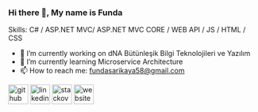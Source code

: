 ### Hi there 👋, My name is Funda

Skills: C# / ASP.NET MVC/ ASP.NET MVC CORE / WEB API / JS / HTML / CSS

- 🔭 I’m currently working on dNA Bütünleşik Bilgi Teknolojileri ve Yazılım 
- 🌱 I’m currently learning Microservice Architecture 
- 📫 How to reach me: fundasarikaya58@gmail.com 


[<img src='https://cdn.jsdelivr.net/npm/simple-icons@3.0.1/icons/github.svg' alt='github' height='40'>](https://github.com/https://github.com/fundasarikaya)  [<img src='https://cdn.jsdelivr.net/npm/simple-icons@3.0.1/icons/linkedin.svg' alt='linkedin' height='40'>](https://www.linkedin.com/in/https://www.linkedin.com/in/funda-sar%C4%B1kaya-b2b444116//)  [<img src='https://cdn.jsdelivr.net/npm/simple-icons@3.0.1/icons/stackoverflow.svg' alt='stackoverflow' height='40'>](https://stackoverflow.com/users/https://stackoverflow.com/users/6334996/funda-sar%c4%b1kaya)  [<img src='https://cdn.jsdelivr.net/npm/simple-icons@3.0.1/icons/icloud.svg' alt='website' height='40'>](https://fundasarikaya.github.io/)  

